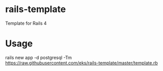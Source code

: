 rails-template
==============

Template for Rails 4

Usage
==============

rails new app -d postgresql -Tm https://raw.githubusercontent.com/eks/rails-template/master/template.rb
